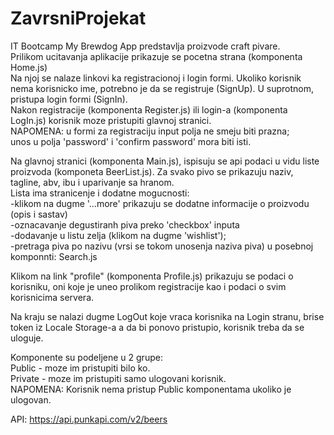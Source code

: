 # ZavrsniProjekat

IT Bootcamp
My Brewdog App predstavlja proizvode craft pivare.</br>
Prilikom ucitavanja aplikacije prikazuje se pocetna strana (komponenta Home.js)</br>
Na njoj se nalaze linkovi ka registracionoj i login formi. Ukoliko korisnik nema korisnicko ime, potrebno je da se registruje (SignUp).
U suprotnom, pristupa login formi (SignIn).</br>
Nakon registracije (komponenta Register.js) ili login-a (komponenta LogIn.js) korisnik moze pristupiti glavnoj stranici.</br>
NAPOMENA: u formi za registraciju input polja ne smeju biti prazna;</br>
unos u polja 'password' i 'confirm password' mora biti isti.

Na glavnoj stranici (komponenta Main.js), ispisuju se api podaci u vidu liste proizvoda (komponeta BeerList.js).
Za svako pivo se prikazuju naziv, tagline, abv, ibu i uparivanje sa hranom.</br>
Lista ima stranicenje i dodatne mogucnosti:</br>
-klikom na dugme '...more' prikazuju se dodatne informacije o proizvodu (opis i sastav)</br>
-oznacavanje degustiranh piva preko 'checkbox' inputa</br>
-dodavanje u listu zelja (klikom na dugme 'wishlist');</br>
-pretraga piva po nazivu (vrsi se tokom unosenja naziva piva) u posebnoj komponnti: Search.js </br>

Klikom na link "profile" (komponenta Profile.js) prikazuju se podaci o korisniku, oni koje je uneo prolikom registracije kao i podaci o svim korisnicima servera.

Na kraju se nalazi dugme LogOut koje vraca korisnika na Login stranu, brise token iz Locale Storage-a a da bi ponovo pristupio, korisnik treba da se uloguje.</br>

Komponente su podeljene u 2 grupe:</br>
Public - moze im pristupiti bilo ko.</br>
Private - moze im pristupiti samo ulogovani korisnik.</br>
NAPOMENA: Korisnik nema pristup Public komponentama ukoliko je ulogovan.

API: https://api.punkapi.com/v2/beers
